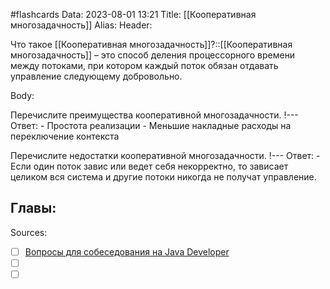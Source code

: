 #flashcards
Data: 2023-08-01 13:21
Title: [[Кооперативная многозадачность]]
Alias:
Header:

Что такое [[Кооперативная многозадачность]]?::[[Кооперативная многозадачность]] – это способ деления процессорного времени между потоками, при котором каждый поток обязан отдавать управление следующему добровольно.
<!--SR:!2023-11-03,10,250-->



Body:

Перечислите преимущества кооперативной многозадачности.
!---
Ответ:
	- Простота реализации
	- Меньшие накладные расходы на переключение контекста
<!--SR:!2023-11-03,10,330-->


Перечислите недостатки кооперативной многозадачности.
!---
Ответ:
	- Если один поток завис или ведет себя некорректно, то зависает целиком вся система и другие потоки никогда не получат управление.
<!--SR:!2023-11-03,10,230-->



Главы:
-


Sources:
- [ ] [Вопросы для собеседования на Java Developer](https://github.com/enhorse/java-interview/blob/master/README.md#%D0%9E%D0%9E%D0%9F)
- [ ] []()
- [ ] []()

